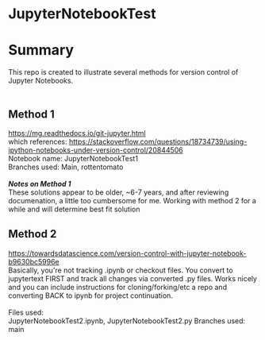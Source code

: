 # JupyterNotebookTest

# Summary
This repo is created to illustrate several methods for version control of Jupyter Notebooks. 
<br/><br/>
## Method 1
https://mg.readthedocs.io/git-jupyter.html  
which references: https://stackoverflow.com/questions/18734739/using-ipython-notebooks-under-version-control/20844506 
<br/>
Notebook name: JupyterNotebookTest1<br/>
Branches used: Main, rottentomato<br/>
<br/>
**_Notes on Method 1_**<br/>
These solutions appear to be older, ~6-7 years, and after reviewing documenation, a little too cumbersome for me. Working with method 2 for a while and will determine best fit solution 
<br/>
## Method 2
https://towardsdatascience.com/version-control-with-jupyter-notebook-b9630bc5996e 
<br/>
Basically, you're not tracking .ipynb or checkout files. You convert to jupytertext FIRST and track all changes via converted .py files. Works nicely and you can include instructions for cloning/forking/etc a repo and converting BACK to ipynb for project continuation. 
<br/><br/>
Files used:<br/>JupyterNotebookTest2.ipynb, JupyterNotebookTest2.py
Branches used:<br/>main

